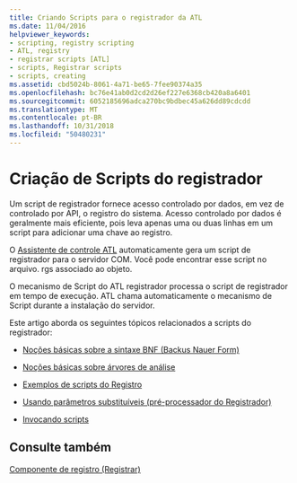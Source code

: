 ```yaml
---
title: Criando Scripts para o registrador da ATL
ms.date: 11/04/2016
helpviewer_keywords:
- scripting, registry scripting
- ATL, registry
- registrar scripts [ATL]
- scripts, Registrar scripts
- scripts, creating
ms.assetid: cbd5024b-8061-4a71-be65-7fee90374a35
ms.openlocfilehash: bc76e41ab0d2cd2d26ef227e6368cb420a8a6401
ms.sourcegitcommit: 6052185696adca270bc9bdbec45a626dd89cdcdd
ms.translationtype: MT
ms.contentlocale: pt-BR
ms.lasthandoff: 10/31/2018
ms.locfileid: "50480231"
---
```

# <a name="creating-registrar-scripts"></a>Criação de Scripts do registrador

Um script de registrador fornece acesso controlado por dados, em vez de controlado por API, o registro do sistema. Acesso controlado por dados é geralmente mais eficiente, pois leva apenas uma ou duas linhas em um script para adicionar uma chave ao registro.

O [Assistente de controle ATL](../atl/reference/atl-control-wizard.md) automaticamente gera um script de registrador para o servidor COM. Você pode encontrar esse script no arquivo. rgs associado ao objeto.

O mecanismo de Script do ATL registrador processa o script de registrador em tempo de execução. ATL chama automaticamente o mecanismo de Script durante a instalação do servidor.

Este artigo aborda os seguintes tópicos relacionados a scripts do registrador:

- [Noções básicas sobre a sintaxe BNF (Backus Nauer Form)](../atl/understanding-backus-nauer-form-bnf-syntax.md)

- [Noções básicas sobre árvores de análise](../atl/understanding-parse-trees.md)

- [Exemplos de scripts do Registro](../atl/registry-scripting-examples.md)

- [Usando parâmetros substituíveis (pré-processador do Registrador)](../atl/using-replaceable-parameters-the-registrar-s-preprocessor.md)

- [Invocando scripts](../atl/invoking-scripts.md)

## <a name="see-also"></a>Consulte também

[Componente de registro (Registrar)](../atl/atl-registry-component-registrar.md)

